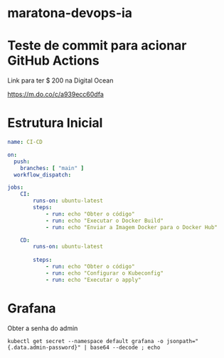 # maratona-devops-ia
# Teste de commit para acionar GitHub Actions

Link para ter $ 200 na Digital Ocean

https://m.do.co/c/a939ecc60dfa


# Estrutura Inicial

```yaml
name: CI-CD

on:
  push:
    branches: [ "main" ]
  workflow_dispatch:

jobs:
    CI:
        runs-on: ubuntu-latest
        steps:
            - run: echo "Obter o código"
            - run: echo "Executar o Docker Build"
            - run: echo "Enviar a Imagem Docker para o Docker Hub"

    CD:
        runs-on: ubuntu-latest
        
        steps:
            - run: echo "Obter o código"
            - run: echo "Configurar o Kubeconfig"
            - run: echo "Executar o apply"
```        


# Grafana

Obter a senha do admin
```        
kubectl get secret --namespace default grafana -o jsonpath="{.data.admin-password}" | base64 --decode ; echo
```        

